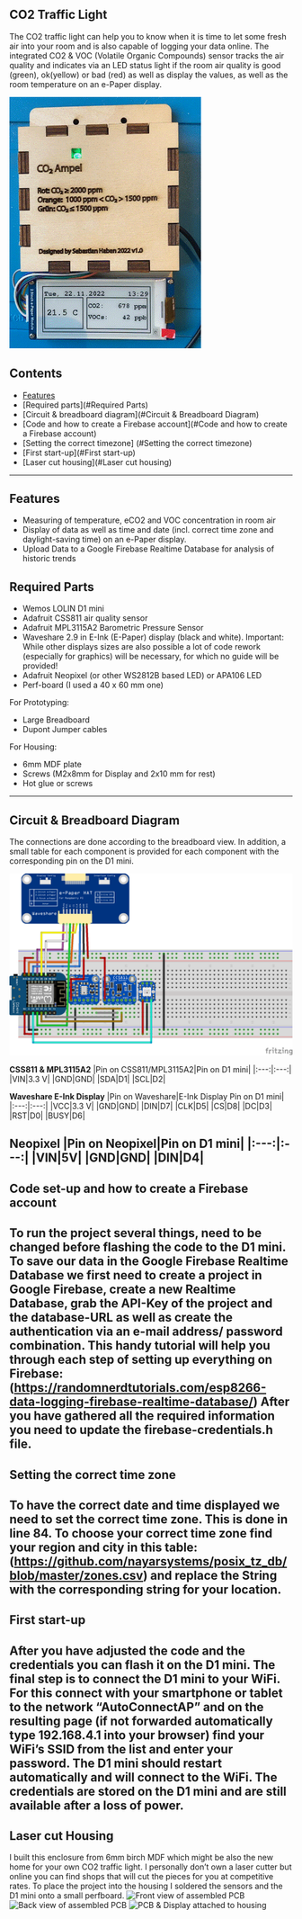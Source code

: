 ## CO2 Traffic Light
The CO2 traffic light can help you to know when it is time to let some fresh air into your room and is also capable of logging your data online. The integrated CO2 & VOC (Volatile Organic Compounds) sensor tracks the air quality and indicates via an LED status light if the room air quality is good (green), ok(yellow) or bad (red) as well as display the values, as well as the room temperature on an e-Paper display.

  ![GIF of working project](/assets/demo.gif)
  
## Contents
- [Features](#Features)
- [Required parts](#Required Parts)
- [Circuit & breadboard diagram](#Circuit & Breadboard Diagram)
- [Code and how to create a Firebase account](#Code and how to create a Firebase account)
- [Setting the correct timezone] (#Setting the correct timezone)
- [First start-up](#First start-up)
- [Laser cut housing](#Laser cut housing)
---
## Features
-	Measuring of temperature, eCO2 and VOC concentration in room air
-	Display of data as well as time and date (incl. correct time zone and daylight-saving time) on an e-Paper display.
-	Upload Data to a Google Firebase Realtime Database for analysis of historic trends
## Required Parts
-	Wemos LOLIN D1 mini
-	Adafruit CSS811 air quality sensor
-	Adafruit MPL3115A2 Barometric Pressure Sensor
-	Waveshare 2.9 in E-Ink (E-Paper) display (black and white). Important: While other displays  sizes are also possible a lot of code rework (especially for graphics) will be necessary, for which no guide will be provided!
-	Adafruit Neopixel (or other WS2812B based  LED) or APA106 LED
-	Perf-board (I used a 40 x 60 mm one)

For Prototyping:
-	Large Breadboard
-	Dupont Jumper cables

For Housing:
-	6mm MDF plate
-	Screws (M2x8mm for Display and 2x10 mm for rest)
-	Hot glue or screws
---
## Circuit & Breadboard Diagram

The connections are done according to the breadboard view. In addition, a small table for each component is provided for each component with the corresponding pin on the D1 mini. 

  ![Breadboard based hook-up diagram of project](/schematics/CO2_Ampel_bb.png)

**CSS811 & MPL3115A2**
|Pin on CSS811/MPL3115A2|Pin on D1 mini|
|:---:|:---:|
|VIN|3.3 V|
|GND|GND|
|SDA|D1|
|SCL|D2|

**Waveshare E-Ink Display**
|Pin on Waveshare|E-Ink Display	Pin on D1 mini|
|:---:|:---:|
|VCC|3.3 V|
|GND|GND|
|DIN|D7|
|CLK|D5|
|CS|D8|
|DC|D3|
|RST|D0|
|BUSY|D6|

**Neopixel**
|Pin on Neopixel|Pin on D1 mini|
|:---:|:---:|
|VIN|5V|
|GND|GND|
|DIN|D4|
---
## Code set-up and how to create a Firebase account
To run the project several things, need to be changed before flashing the code to the D1 mini. To save our data in the Google Firebase Realtime Database we first need to create a project in Google Firebase, create a new Realtime Database, grab the API-Key of the project and the database-URL as well as create the authentication via an e-mail address/ password combination. This handy tutorial will help you through each step of setting up everything on Firebase:   (https://randomnerdtutorials.com/esp8266-data-logging-firebase-realtime-database/)
After you have gathered all the required information you need to update the firebase-credentials.h file.
---
## Setting the correct time zone
To have the correct date and time displayed we need to set the correct time zone. This is done in line 84. To choose your correct time zone find your region and city in this table: (https://github.com/nayarsystems/posix_tz_db/blob/master/zones.csv) and replace the String with the corresponding string for your location.
---
## First start-up
After you have adjusted the code and the credentials you can flash it on the D1 mini. The final step is to connect the D1 mini to your WiFi. For this connect with your smartphone or tablet to the network “AutoConnectAP” and on the resulting page (if not forwarded automatically type 192.168.4.1 into your browser) find your WiFi’s SSID from the list and enter your password. The D1 mini should restart automatically and will connect to the WiFi. The credentials are stored on the D1 mini and are still available after a loss of power.
---
## Laser cut Housing
I built this enclosure from 6mm birch MDF which might be also the new home for your own CO2 traffic light. I personally don’t own a laser cutter but online you can find shops that will cut the pieces for you at competitive rates. To place the project into the housing I soldered the sensors and the D1 mini onto a small perfboard.
  ![Front view of assembled PCB](/assests/PCB_assembly_front.JPG)
  ![Back view of assembled PCB](/assests/PCB_assembly_back.JPG)
  ![PCB & Display attached to housing](/assests/project_in_housing.jpg)


